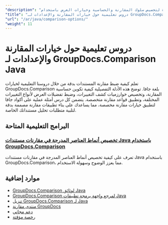 ```yaml
---
"description": "دروس تعليمية خطوة بخطوة لتخصيص سلوك المقارنة والحساسية وخيارات العرض باستخدام GroupDocs.Comparison لـ Java."
"title": "دروس تعليمية حول خيارات المقارنة والإعدادات لـ GroupDocs.Comparison Java"
"url": "/ar/java/comparison-options/"
"weight": 11
---
```


# دروس تعليمية حول خيارات المقارنة والإعدادات لـ GroupDocs.Comparison Java

تعلم كيفية ضبط مقارنة المستندات بدقة من خلال دروسنا التعليمية لخيارات GroupDocs.Comparison بلغة جافا. توضح هذه الأدلة التفصيلية كيفية تكوين حساسية المقارنة، وتخصيص خوارزميات كشف التغييرات، وضبط تفضيلات العرض لأنواع التغييرات المختلفة، وتطبيق قواعد مقارنة متخصصة. يتضمن كل درس أمثلة عملية على أكواد جافا لتطبيق خيارات مقارنة مخصصة، مما يساعدك على بناء تطبيقات مقارنة مصممة بدقة لتلبية متطلبات تحليل مستنداتك الخاصة.

## البرامج التعليمية المتاحة

### [تخصيص أنماط العناصر المدرجة في مقارنات مستندات Java باستخدام GroupDocs.Comparison](./groupdocs-comparison-java-custom-inserted-item-styles/)
تعرف على كيفية تخصيص أنماط العناصر المدرجة في مقارنات مستندات Java باستخدام GroupDocs.Comparison، مما يعزز الوضوح وسهولة الاستخدام.

## موارد إضافية

- [GroupDocs.Comparison لوثائق Java](https://docs.groupdocs.com/comparison/java/)
- [GroupDocs.Comparison لمرجع واجهة برمجة تطبيقات Java](https://reference.groupdocs.com/comparison/java/)
- [تنزيل GroupDocs.Comparison لـ Java](https://releases.groupdocs.com/comparison/java/)
- [منتدى مقارنة GroupDocs](https://forum.groupdocs.com/c/comparison)
- [دعم مجاني](https://forum.groupdocs.com/)
- [رخصة مؤقتة](https://purchase.groupdocs.com/temporary-license/)